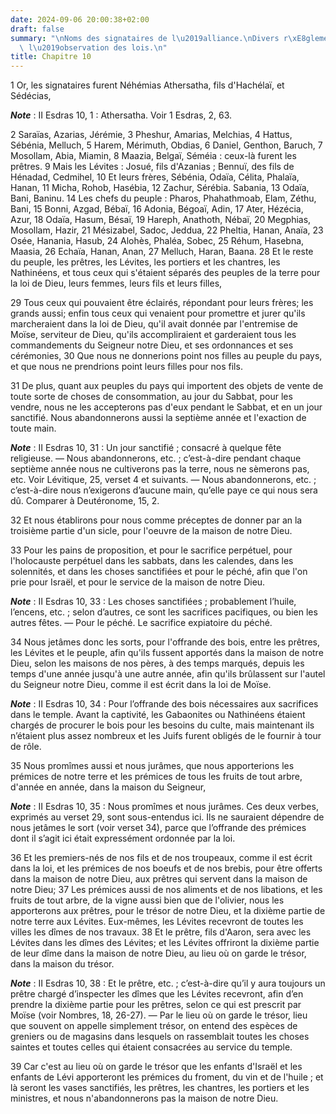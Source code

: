 ```yaml
---
date: 2024-09-06 20:00:38+02:00
draft: false
summary: "\nNoms des signataires de l\u2019alliance.\nDivers r\xE8glements touchant\
  \ l\u2019observation des lois.\n"
title: Chapitre 10
---
```





1 Or, les signataires furent Néhémias Athersatha, fils d'Hachélaï, et Sédécias,

***Note*** :  II Esdras 10, 1 : Athersatha. Voir 1 Esdras, 2, 63.


2 Saraïas, Azarias, Jérémie, 3 Pheshur, Amarias, Melchias, 4 Hattus, Sébénia, Melluch, 5 Harem, Mérimuth, Obdias, 6 Daniel, Genthon, Baruch, 7 Mosollam, Abia, Miamin, 8 Maazia, Belgaï, Séméia : ceux-là furent les prêtres. 9 Mais les Lévites : Josué, fils d'Azanias ; Bennuï, des fils de Hénadad, Cedmihel, 10 Et leurs frères, Sébénia, Odaïa, Célita, Phalaïa, Hanan, 11 Micha, Rohob, Hasébia, 12 Zachur, Sérébia. Sabania, 13 Odaïa, Bani, Baninu. 14 Les chefs du peuple : Pharos, Phahathmoab, Elam, Zéthu, Bani, 15 Bonni, Azgad, Bébaï, 16 Adonia, Bégoaï, Adin, 17 Ater, Hézécia, Azur, 18 Odaïa, Hasum, Bésaï, 19 Hareph, Anathoth, Nébaï, 20 Megphias, Mosollam, Hazir, 21 Mésizabel, Sadoc, Jeddua, 22 Pheltia, Hanan, Anaïa, 23 Osée, Hanania, Hasub, 24 Alohès, Phaléa, Sobec, 25 Réhum, Hasebna, Maasia, 26 Echaïa, Hanan, Anan, 27 Melluch, Haran, Baana. 28 Et le reste du peuple, les prêtres, les Lévites, les portiers et les chantres, les Nathinéens, et tous ceux qui s'étaient séparés des peuples de la terre pour la loi de Dieu, leurs femmes, leurs
fils et leurs filles,


29 Tous ceux qui pouvaient être éclairés, répondant pour leurs frères; les grands aussi; enfin tous ceux qui venaient pour promettre et jurer qu'ils marcheraient dans la loi de Dieu, qu'il avait donnée par l'entremise de Moïse, serviteur de Dieu, qu'ils accompliraient et garderaient tous les commandements du Seigneur notre Dieu, et ses ordonnances et ses cérémonies, 30 Que nous ne donnerions point nos filles au peuple du pays, et que nous ne prendrions point leurs filles pour nos fils.


31 De plus, quant aux peuples du pays qui importent des objets de vente de toute sorte de choses de consommation, au jour du Sabbat, pour les vendre, nous ne les accepterons pas d'eux pendant le Sabbat, et en un jour sanctifié. Nous abandonnerons aussi la septième année et l'exaction de toute main.

***Note*** :  II Esdras 10, 31 : Un jour sanctifié ; consacré à quelque fête religieuse. ― Nous abandonnerons, etc. ; c’est-à-dire pendant chaque septième année nous ne cultiverons pas la terre, nous ne sèmerons pas, etc. Voir Lévitique, 25, verset 4 et suivants. ― Nous abandonnerons, etc. ; c’est-à-dire nous n’exigerons d’aucune main, qu’elle paye ce qui nous sera dû. Comparer à Deutéronome, 15, 2.

32 Et nous établirons pour nous comme préceptes de donner par an la troisième partie d'un sicle, pour l'oeuvre de la maison de notre Dieu.


33 Pour les pains de proposition, et pour le sacrifice perpétuel, pour l'holocauste perpétuel dans les sabbats, dans les calendes, dans les solennités, et dans les choses sanctifiées et pour le péché, afin que l'on prie pour Israël, et pour le service de la maison de notre Dieu.

***Note*** :  II Esdras 10, 33 : Les choses sanctifiées ; probablement l’huile, l’encens, etc. ; selon d’autres, ce sont les sacrifices pacifiques, ou bien les autres fêtes. ― Pour le péché. Le sacrifice expiatoire du péché.

34 Nous jetâmes donc les sorts, pour l'offrande des bois, entre les prêtres, les Lévites et le peuple, afin qu'ils fussent apportés dans la maison de notre Dieu, selon les maisons de nos pères, à des temps marqués, depuis les temps d'une année jusqu'à une autre année, afin qu'ils brûlassent sur l'autel du Seigneur notre Dieu, comme il est écrit dans la loi de Moïse.

***Note*** :  II Esdras 10, 34 : Pour l’offrande des bois nécessaires aux sacrifices dans le temple. Avant la captivité, les Gabaonites ou Nathinéens étaient chargés de procurer le bois pour les besoins du culte, mais maintenant ils n’étaient plus assez nombreux et les Juifs furent obligés de le fournir à tour de rôle.


35 Nous promîmes aussi et nous jurâmes, que nous apporterions les prémices de notre terre et les prémices de tous les fruits de tout arbre, d'année en année, dans la maison du Seigneur,

***Note*** :  II Esdras 10, 35 : Nous promîmes et nous jurâmes. Ces deux verbes, exprimés au verset 29, sont sous-entendus ici. Ils ne sauraient dépendre de nous jetâmes le sort (voir verset 34), parce que l’offrande des prémices dont il s’agit ici était expressément ordonnée par la loi.

36 Et les premiers-nés de nos fils et de nos troupeaux, comme il est écrit dans la loi, et les prémices de nos boeufs et de nos brebis, pour être offerts dans la maison de notre Dieu, aux prêtres qui servent dans la maison de notre Dieu; 37 Les prémices aussi de nos aliments et de nos libations, et les fruits de tout arbre, de la vigne aussi bien que de l'olivier, nous les apporterons aux prêtres, pour le trésor de notre Dieu, et la dixième partie de notre terre aux Lévites. Eux-mêmes, les Lévites recevront de toutes les villes les dîmes de nos travaux. 38 Et le prêtre, fils d'Aaron, sera avec les Lévites dans les dîmes des Lévites; et les Lévites offriront la dixième partie de leur dîme dans la maison de notre Dieu, au lieu où on garde le trésor, dans la maison du trésor.

***Note*** :  II Esdras 10, 38 : Et le prêtre, etc. ; c’est-à-dire qu’il y aura toujours un prêtre chargé d’inspecter les dîmes que les Lévites recevront, afin d’en prendre la dixième partie pour les prêtres, selon ce qui est prescrit par Moïse (voir Nombres, 18, 26-27). ― Par le lieu où on garde le trésor, lieu que souvent on appelle simplement trésor, on entend des espèces de greniers ou de magasins dans lesquels on rassemblait toutes les choses saintes et toutes celles qui étaient consacrées au service du temple.

39 Car c'est au lieu où on garde le trésor que les enfants d'Israël et les enfants de Lévi apporteront les prémices du froment, du vin et de l'huile ; et là seront les vases sanctifiés, les prêtres, les chantres, les portiers et les ministres, et nous n'abandonnerons pas la maison de notre Dieu.

